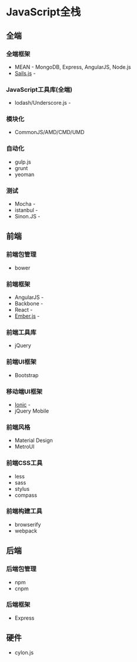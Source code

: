 # JavaScript全栈

## 全端

### 全端框架
* MEAN - MongoDB, Express, AngularJS, Node.js
* [Sails.js](http://sailsjs.org/) - 

### JavaScript工具库(全端)
* lodash/Underscore.js - 

### 模块化
* CommonJS/AMD/CMD/UMD

### 自动化
* gulp.js
* grunt
* yeoman

### 测试
* Mocha - 
* istanbul - 
* Sinon.JS - 

## 前端

### 前端包管理
* bower

### 前端框架
* AngularJS - 
* Backbone - 
* React - 
* [Ember.js](http://emberjs.com/) -

### 前端工具库
* jQuery

### 前端UI框架
* Bootstrap

### 移动端UI框架
* [Ionic](http://www.ionicframework.com/) - 
* jQuery Mobile

### 前端风格
* Material Design
* MetroUI

### 前端CSS工具
* less
* sass
* stylus
* compass

### 前端构建工具
* browserify
* webpack

## 后端

### 后端包管理
* npm
* cnpm

### 后端框架
* Express

## 硬件
* cylon.js
